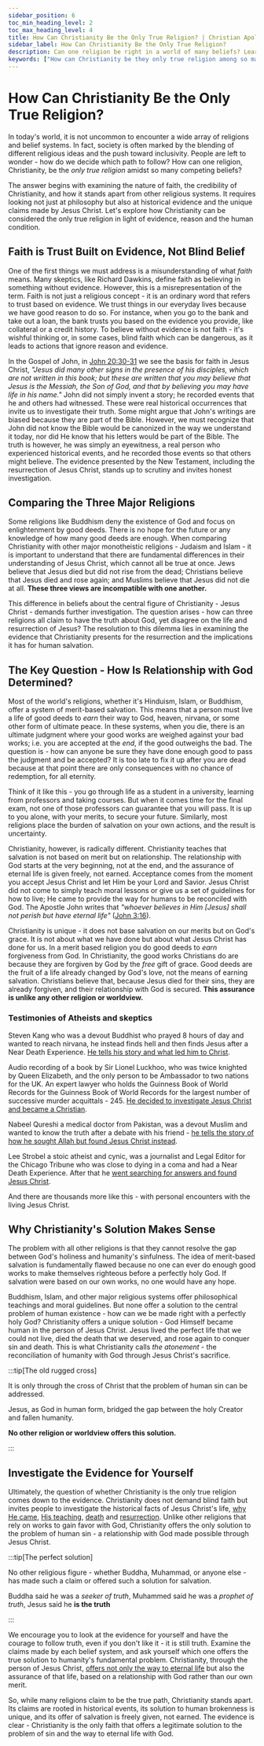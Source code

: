 ```yaml
---
sidebar_position: 6
toc_min_heading_level: 2
toc_max_heading_level: 4
title: How Can Christianity Be the Only True Religion? | Christian Apologetics
sidebar_label: How Can Christianity Be the Only True Religion?
description: Can one religion be right in a world of many beliefs? Learn why Christianity is truth and how to evaluate religious claims with evidence and faith.
keywords: ["How can Christianity be they only true religion among so many?","How can Christianity be they only true religion","Christianity as the only true religion","Evidence-based faith","The resurrection of Jesus","Merit-based vs relationship-based salvation","The problem of sin and holiness","The atonement of Jesus","Investigating religious claims","Historical evidence for Christianity","The uniqueness of Christianity"]
---
```


# How Can Christianity Be the Only True Religion?

In today's world, it is not uncommon to encounter a wide array of religions and belief systems.
In fact, society is often marked by the blending of different religious ideas and the push toward
inclusivity. People are left to wonder - how do we decide which path to follow? How can one
religion, Christianity, be the *only true religion* amidst so many competing beliefs?

The answer begins with examining the nature of faith, the credibility of Christianity, and
how it stands apart from other religious systems. It requires looking not just at philosophy
but also at historical evidence and the unique claims made by Jesus Christ. Let's explore
how Christianity can be considered the only true religion in light of evidence, reason and
the human condition.

## Faith is Trust Built on Evidence, Not Blind Belief

One of the first things we must address is a misunderstanding of what *faith* means.
Many skeptics, like Richard Dawkins, define faith as believing in something without evidence.
However, this is a misrepresentation of the term. Faith is not just a religious concept - it
is an ordinary word that refers to trust based on evidence. We trust things in our everyday
lives because we have good reason to do so. For instance, when you go to the bank and take
out a loan, the bank trusts you based on the evidence you provide, like collateral or a credit
history. To believe without evidence is not faith - it's wishful thinking or, in some cases,
blind faith which can be dangerous, as it leads to actions that ignore reason and evidence.

In the Gospel of John, in
[John 20:30-31](https://www.biblegateway.com/passage/?search=John%2020%3A30-31&version=NKJV) we
see the basis for faith in Jesus Christ, *"Jesus did many other signs in the presence of his
disciples, which are not written in this book; but these are written that you may believe that
Jesus is the Messiah, the Son of God, and that by believing you may have life in his name."*
John did not simply invent a story; he recorded events that he and others had witnessed. 
These were real historical occurrences that invite us to investigate their truth. Some might
argue that John's writings are biased because they are part of the Bible. However, we must
recognize that John did not know the Bible would be canonized in the way we understand it today,
nor did He know that his letters would be part of the Bible. The truth is however, he was simply
an eyewitness, a real person who experienced historical events, and he recorded those events
so that others might believe. The evidence presented by the New Testament, including the
resurrection of Jesus Christ, stands up to scrutiny and invites honest investigation.

## Comparing the Three Major Religions

Some religions like Buddhism deny the existence of God and focus on enlightenment
by good deeds. There is no hope for the future or any knowledge of how many good deeds are enough.
When comparing Christianity with other major monotheistic religions - Judaism and Islam - it is
important to understand that there are fundamental differences in their understanding of Jesus
Christ, which cannot all be true at once. Jews believe that Jesus died but did not rise from the
dead; Christians believe that Jesus died and rose again; and Muslims believe that Jesus did not
die at all. **These three views are incompatible with one another.**

This difference in beliefs about the central figure of Christianity - Jesus Christ - demands further investigation. The question arises - how can three religions all claim to have the truth about God, yet disagree on the life and resurrection of Jesus? The resolution to this dilemma lies in examining
the evidence that Christianity presents for the resurrection and the implications it has for human
salvation.

## The Key Question - How Is Relationship with God Determined?

Most of the world's religions, whether it's Hinduism, Islam, or Buddhism, offer a system of
merit-based salvation. This means that a person must live a life of good deeds to *earn* 
their way to God, heaven, nirvana, or some other form of ultimate peace. In these systems, when
you die, there is an ultimate judgment where your good works are weighed against your bad works;
i.e. you are accepted at the *end*, if the good outweighs the bad.
The question is - how can anyone be sure they have done enough good to pass the judgment and
be accepted? It is too late to fix it up after you are dead because at that point there are
only consequences with no chance of redemption, for all eternity.

Think of it like this - you go through life as a student in a university, learning from
professors and taking courses. But when it comes time for the final exam, not one of those professors
can guarantee that you will pass. It is up to you alone, with your merits, to secure your future.
Similarly, most religions place the burden of salvation on your own actions, and the result is
uncertainty. 

Christianity, however, is radically different. Christianity teaches that salvation is not based
on merit but on relationship. The relationship with God starts at the very beginning, not at the
end, and the assurance of eternal life is given freely, not earned. Acceptance comes from the
moment you accept Jesus Christ and let Him be your Lord and Savior. Jesus Christ did not come
to simply teach moral lessons or give us a set of guidelines for how to live; He came to provide
the way for humans to be reconciled with God. The Apostle John writes that *"whoever believes
in Him [Jesus] shall not perish but have eternal life"*
([John 3:16](https://www.biblegateway.com/passage/?search=John%203%3A16&version=NKJV)).

Christianity is unique - it does not base salvation on our merits but on God's grace. It
is not about what we have done but about what Jesus Christ has done for us. In a merit based
religion you do good deeds to *earn* forgiveness from God. In Christianity, the good works
Christians do are because they are forgiven by God by the *free* gift of grace. Good deeds
are the fruit of a life already changed by God's love, not the means of earning salvation.
Christians believe that, because Jesus died for their sins, they are already forgiven, 
and their relationship with God is secured. **This assurance is unlike any other religion
or worldview.**

### Testimonies of Atheists and skeptics

Steven Kang who was a devout Buddhist who prayed 8 hours of day and wanted to reach nirvana, he 
instead finds hell and then finds Jesus after a Near Death Experience. [He tells his story and
what led him to Christ](https://www.youtube.com/watch?v=FnmUbPouvHk).

Audio recording of a book by Sir Lionel Luckhoo, who was twice knighted by Queen Elizabeth, and
the only person to be Ambassador to two nations for the UK. An expert lawyer who holds the 
Guinness Book of World Records for the Guinness Book of World Records for the largest number
of successive murder acquittals - 245. [He decided to investigate Jesus Christ and became a
Christian](https://www.youtube.com/watch?v=xbbMh1MgnyE).

Nabeel Qureshi a medical doctor from Pakistan, was a devout Muslim and wanted to know the truth
after a debate with his friend - [he tells the story of how he sought Allah but found
Jesus Christ instead](https://www.youtube.com/watch?v=-aqGwE7ZFo0). 

Lee Strobel a stoic atheist and cynic, was a journalist and Legal Editor for the Chicago
Tribune who was close to dying in a coma and had a Near Death Experience. After that he
[went searching for answers and found Jesus Christ](https://www.youtube.com/watch?v=vQFXYSTrsqI).

And there are thousands more like this - with personal encounters with the living Jesus Christ.

## Why Christianity's Solution Makes Sense

The problem with all other religions is that they cannot resolve the gap between God's 
holiness and humanity's sinfulness. The idea of merit-based salvation is fundamentally
flawed because no one can ever do enough good works to make themselves righteous before 
a perfectly holy God. If salvation were based on our own works, no one would have any hope.

Buddhism, Islam, and other major religious systems offer philosophical teachings and
moral guidelines. But none offer a solution to the central problem of human existence - how
can we be made right with a perfectly holy God? 
Christianity offers a unique solution - God Himself became human in the person of Jesus
Christ. Jesus lived the perfect life that we could not live, died the death that we
deserved, and rose again to conquer sin and death. This is what Christianity calls
*the atonement* - the reconciliation of humanity with God through Jesus Christ's sacrifice.

:::tip[The old rugged cross]

It is only through the cross of Christ that the problem of human sin can be addressed.

Jesus, as God in human form, bridged the gap between the holy Creator and fallen humanity.

**No other religion or worldview offers this solution.**

:::

## Investigate the Evidence for Yourself

Ultimately, the question of whether Christianity is the only true religion comes down to
the evidence. Christianity does not demand blind faith but invites people to investigate
the historical facts of Jesus Christ's life, [why He came](../../jesus/crediblilty/why-jesus-came.md),
[His teaching](../../jesus/crediblilty/teachings-of-jesus.md),
[death](../../jesus/crediblilty/the-crucifixion.mdx) and
[resurrection](../../jesus/crediblilty/the-resurrection.md). Unlike other religions
that rely on works to gain favor with God, Christianity offers the only solution to the
problem of human sin - a relationship with God made possible through Jesus Christ.

:::tip[The perfect solution]

No other religious figure - whether Buddha, Muhammad, or anyone else - has made such a
claim or offered such a solution for salvation.

Buddha said he was a *seeker of truth*, Muhammed said he was a *prophet of truth*,
Jesus said he **is the truth**

:::

We encourage you to look at the evidence for yourself and have the courage to follow truth,
even if you don't like it - it is still truth. Examine the claims made by each belief system,
and ask yourself which one offers the true solution to humanity's fundamental problem. 
Christianity, through the person of Jesus Christ,
[offers not only the way to eternal life](../../jesus/because-he-lives/new-identity-in-christ.mdx)
but also the assurance of that life, based on a relationship with God rather than our own merit.

So, while many religions claim to be the true path, Christianity stands apart. Its claims 
are rooted in historical events, its solution to human brokenness is unique, and its offer
of salvation is freely given, not earned. The evidence is clear - Christianity is the only
faith that offers a legitimate solution to the problem of sin and the way to eternal life with God.
